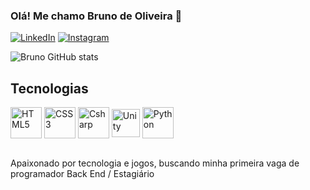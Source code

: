 ### Olá! Me chamo Bruno de Oliveira 👋

[![LinkedIn](https://img.shields.io/badge/LinkedIn-0077B5?style=for-the-badge&logo=linkedin&logoColor=white)](https://www.linkedin.com/in/bruno-oliveira-394239221)
[![Instagram](https://img.shields.io/badge/Instagram-E4405F?style=for-the-badge&logo=instagram&logoColor=white)](https://www.instagram.com/bruno_oli1/)

![Bruno GitHub stats](https://github-readme-stats.vercel.app/api?username=Brunoliy&show_icons=true&theme=onedark)

## Tecnologias 

<div style="display: inline_block"> 
  <img  align="center" alt="HTML5" src="https://cdn.jsdelivr.net/gh/devicons/devicon/icons/html5/html5-original.svg" width="50" height="50">
  <img align="center" alt="CSS3" src="https://cdn.jsdelivr.net/gh/devicons/devicon/icons/css3/css3-original.svg" width="50" height="50"/>
  <img align= "center" alt = "Csharp" src="https://cdn.jsdelivr.net/gh/devicons/devicon/icons/csharp/csharp-original.svg" width="50" height="50"/>
  <img align= "center" alt = "Unity" src="https://cdn.jsdelivr.net/gh/devicons/devicon/icons/unity/unity-original.svg" width="45" height="45" />
  <img align= "center" alt = "Python" src="https://cdn.jsdelivr.net/gh/devicons/devicon/icons/python/python-original.svg" width="50" height="50"/>
  
  </div><br>
  
Apaixonado por tecnologia e jogos, buscando minha primeira vaga de programador Back End / Estagiário 
